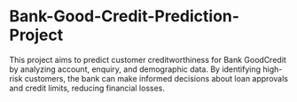 # Bank-Good-Credit-Prediction-Project
This project aims to predict customer creditworthiness for Bank GoodCredit by analyzing account, enquiry, and demographic data. By identifying high-risk customers, the bank can make informed decisions about loan approvals and credit limits, reducing financial losses.
